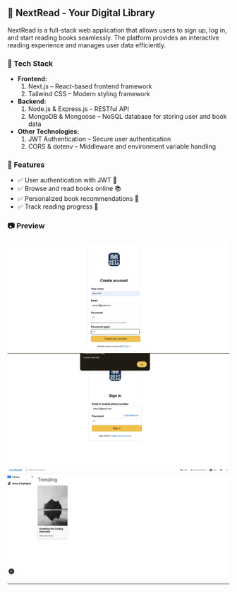 ## **📖 NextRead - Your Digital Library**
NextRead is a full-stack web application that allows users to sign up, log in, and start reading books seamlessly. The platform provides an interactive reading experience and manages user data efficiently.

### 🚀 Tech Stack
- **Frontend:**
  1. Next.js – React-based frontend framework
  2. Tailwind CSS – Modern styling framework
- **Backend:**
  1. Node.js & Express.js – RESTful API
  2. MongoDB & Mongoose – NoSQL database for storing user and book data
- **Other Technologies:**
  1. JWT Authentication – Secure user authentication
  2. CORS & dotenv – Middleware and environment variable handling

### 📌 Features
- ✅ User authentication with JWT 🔐
- ✅ Browse and read books online 📚
- ✅ Personalized book recommendations 🎯
- ✅ Track reading progress 📖

### 📷 Preview
<div align="center">
  <img src="signup.png" alt="SignUp Page" width="600"/><br/>
  <img src="login-cred.png" alt="Login Page" width="600"/>
  <img src="dashbook.png" alt="Reading Page" width="600"/><br/>
</div>

---

